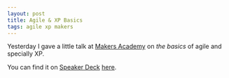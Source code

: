 ```yaml
---
layout: post
title: Agile & XP Basics
tags: agile xp makers
---
```

Yesterday I gave a little talk at [Makers Academy](http://makersacademy.com) on *the basics* of agile and specially XP.

You can find it on [Speaker Deck](http://speakerdeck.com) [here](https://speakerdeck.com/ecomba/agile-and-xp-basics).
